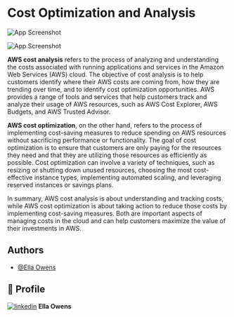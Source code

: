 
# **Cost Optimization and Analysis**


![App Screenshot](https://drive.google.com/uc?export=view&id=1_iioC1tkrHlyyoM9W1qynXo3Dq0lJPCS)

![App Screenshot](https://drive.google.com/uc?export=view&id=1gzh70BxjEWmLR7zr-OgPDUKAk8SRmaBT)



**AWS cost analysis** refers to the process of analyzing and understanding the costs associated with running applications and services in the Amazon Web Services (AWS) cloud. The objective of cost analysis is to help customers identify where their AWS costs are coming from, how they are trending over time, and to identify cost optimization opportunities. AWS provides a range of tools and services that help customers track and analyze their usage of AWS resources, such as AWS Cost Explorer, AWS Budgets, and AWS Trusted Advisor.

**AWS cost optimization**, on the other hand, refers to the process of implementing cost-saving measures to reduce spending on AWS resources without sacrificing performance or functionality. The goal of cost optimization is to ensure that customers are only paying for the resources they need and that they are utilizing those resources as efficiently as possible. Cost optimization can involve a variety of techniques, such as resizing or shutting down unused resources, choosing the most cost-effective instance types, implementing automated scaling, and leveraging reserved instances or savings plans.

In summary, AWS cost analysis is about understanding and tracking costs, while AWS cost optimization is about taking action to reduce those costs by implementing cost-saving measures. Both are important aspects of managing costs in the cloud and can help customers maximize the value of their investments in AWS.



## Authors

- [@Ella Owens](https://github.com/ellaowens)



## 🔗 Profile
[![linkedin](https://img.shields.io/badge/linkedin-0A66C2?style=for-the-badge&logo=linkedin&logoColor=white)](https://www.linkedin.com/ellahowens) **Ella Owens**

